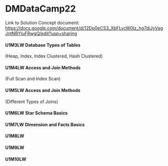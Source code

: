 # DMDataCamp22

Link to Solution Concept document:
https://docs.google.com/document/d/12Dp0eCS3_XbFLycW0Iz_hg7diJyVagJntNBYIuFRwgQ/edit?usp=sharing

#### U1M3LW Database Types of Tables 
(Heap, Index, Index Clustered, Hash Clustered)

#### U1M4LW Access and Join Methods
(Full Scan and Index Scan)

#### U1M5LW Access and Join Methods
(Different Types of Joins)

#### U1M6LW Star Schema Basics

#### U1M7LW Dimension and Facts Basics

#### U1M8LW 

#### U1M9LW 

#### U1M10LW 

